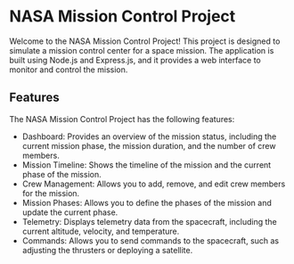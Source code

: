 # NASA Mission Control Project

Welcome to the NASA Mission Control Project! This project is designed to simulate a mission control center for a space mission. The application is built using Node.js and Express.js, and it provides a web interface to monitor and control the mission.

<!-- ## Getting Started

To get started with the NASA Mission Control Project, you need to have Node.js and npm installed on your computer. You can download them from the official Node.js website https://nodejs.org/en/download/. Once you have Node.js and npm installed, you can follow the steps below to set up the project:

1. Clone the repository to your local machine: `git clone https://github.com/your-username/nasa-mission-control.git`
2. Navigate to the project directory: `cd nasa-mission-control`
3. Install the dependencies: `npm install`
4. Start the application: `npm start`

After following these steps, you should see a message saying "NASA Mission Control Server is listening on port 3000" in your terminal. You can then open your browser and go to `http://localhost:3000` to access the web interface. -->

## Features

The NASA Mission Control Project has the following features:

- Dashboard: Provides an overview of the mission status, including the current mission phase, the mission duration, and the number of crew members.
- Mission Timeline: Shows the timeline of the mission and the current phase of the mission.
- Crew Management: Allows you to add, remove, and edit crew members for the mission.
- Mission Phases: Allows you to define the phases of the mission and update the current phase.
- Telemetry: Displays telemetry data from the spacecraft, including the current altitude, velocity, and temperature.
- Commands: Allows you to send commands to the spacecraft, such as adjusting the thrusters or deploying a satellite.


